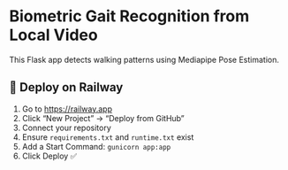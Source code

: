 # Biometric Gait Recognition from Local Video

This Flask app detects walking patterns using Mediapipe Pose Estimation.

## 🚀 Deploy on Railway
1. Go to https://railway.app
2. Click “New Project” → “Deploy from GitHub”
3. Connect your repository
4. Ensure `requirements.txt` and `runtime.txt` exist
5. Add a Start Command: `gunicorn app:app`
6. Click Deploy ✅

